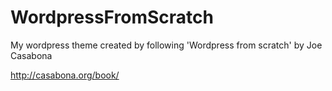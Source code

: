 WordpressFromScratch
====================

My wordpress theme created by following 'Wordpress from scratch' by Joe Casabona

http://casabona.org/book/
